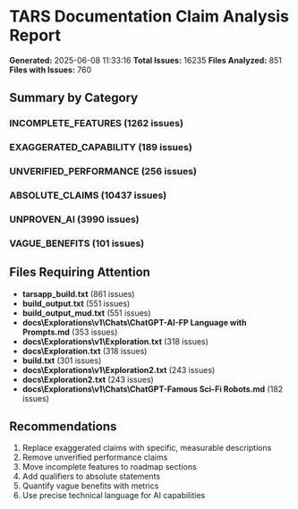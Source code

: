 ﻿# TARS Documentation Claim Analysis Report

**Generated:** 2025-06-08 11:33:16
**Total Issues:** 16235
**Files Analyzed:** 851
**Files with Issues:** 760

## Summary by Category

### INCOMPLETE_FEATURES (1262 issues)


### EXAGGERATED_CAPABILITY (189 issues)


### UNVERIFIED_PERFORMANCE (256 issues)


### ABSOLUTE_CLAIMS (10437 issues)


### UNPROVEN_AI (3990 issues)


### VAGUE_BENEFITS (101 issues)


## Files Requiring Attention

- **tarsapp_build.txt** (861 issues)
- **build_output.txt** (551 issues)
- **build_output_mud.txt** (551 issues)
- **docs\Explorations\v1\Chats\ChatGPT-AI-FP Language with Prompts.md** (353 issues)
- **docs\Explorations\v1\Exploration.txt** (318 issues)
- **docs\Exploration.txt** (318 issues)
- **build.txt** (301 issues)
- **docs\Explorations\v1\Exploration2.txt** (243 issues)
- **docs\Exploration2.txt** (243 issues)
- **docs\Explorations\v1\Chats\ChatGPT-Famous Sci-Fi Robots.md** (182 issues)

## Recommendations

1. Replace exaggerated claims with specific, measurable descriptions
2. Remove unverified performance claims
3. Move incomplete features to roadmap sections
4. Add qualifiers to absolute statements
5. Quantify vague benefits with metrics
6. Use precise technical language for AI capabilities

